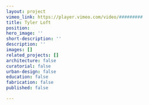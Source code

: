 ```yaml
---
layout: project
vimeo_link: https://player.vimeo.com/video/#########
title: Tyler Loft
position: 
hero_image: ''
short-description: ''
description: ''
images: []
related_projects: []
architecture: false
curatorial: false
urban-design: false
education: false
fabrication: false
published: false

---
```

